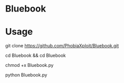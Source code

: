# Bluebook
# Usage
git clone https://github.com/PhobiaXploit/Bluebook.git

cd Bluebook && cd Bluebook

chmod +x Bluebook.py

python Bluebook.py <target ip> <target port> <bytes>
